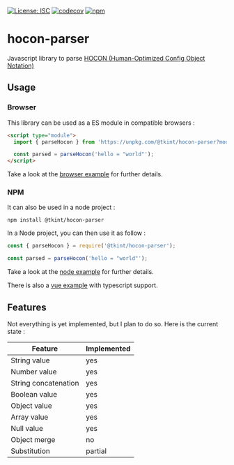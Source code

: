 [![License: ISC](https://img.shields.io/badge/License-ISC-blue.svg)](https://opensource.org/licenses/ISC)
[![codecov](https://codecov.io/gh/tkint/hocon-parser/branch/main/graph/badge.svg?token=GFYBM9AKJZ)](https://codecov.io/gh/tkint/hocon-parser)
[![npm](https://img.shields.io/npm/v/@tkint/hocon-parser)](https://www.npmjs.com/package/@tkint/hocon-parser)


# hocon-parser

Javascript library to parse [HOCON (Human-Optimized Config Object Notation)](https://github.com/lightbend/config)

## Usage

### Browser

This library can be used as a ES module in compatible browsers
:

```html
<script type="module">
  import { parseHocon } from 'https://unpkg.com/@tkint/hocon-parser?module';

  const parsed = parseHocon('hello = "world"');
</script>
```

Take a look at the [browser example](examples/browser) for further details.

### NPM

It can also be used in a node project :

```
npm install @tkint/hocon-parser
```

In a Node project, you can then use it as follow :

```js
const { parseHocon } = require('@tkint/hocon-parser');

const parsed = parseHocon('hello = "world"');
```

Take a look at the [node example](examples/node) for further details.

There is also a [vue example](examples/vue) with typescript support.

## Features

Not everything is yet implemented, but I plan to do so. Here is the current state :

| Feature | Implemented |
| ------- | ----------- |
| String value | yes |
| Number value | yes |
| String concatenation | yes |
| Boolean value | yes |
| Object value | yes |
| Array value | yes |
| Null value | yes |
| Object merge | no |
| Substitution | partial |
